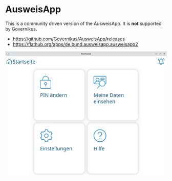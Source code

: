 # AusweisApp

This is a community driven version of the AusweisApp. It is **not** supported by Governikus.

* https://github.com/Governikus/AusweisApp/releases
* https://flathub.org/apps/de.bund.ausweisapp.ausweisapp2

![Screenshot](screenshot.png "Screenshot")
